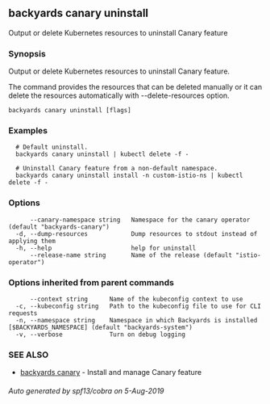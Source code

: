 ## backyards canary uninstall

Output or delete Kubernetes resources to uninstall Canary feature

### Synopsis

Output or delete Kubernetes resources to uninstall Canary feature.

The command provides the resources that can be deleted manually or
it can delete the resources automatically with --delete-resources option.

```
backyards canary uninstall [flags]
```

### Examples

```
  # Default uninstall.
  backyards canary uninstall | kubectl delete -f -

  # Uninstall Canary feature from a non-default namespace.
  backyards canary uninstall install -n custom-istio-ns | kubectl delete -f -
```

### Options

```
      --canary-namespace string   Namespace for the canary operator (default "backyards-canary")
  -d, --dump-resources            Dump resources to stdout instead of applying them
  -h, --help                      help for uninstall
      --release-name string       Name of the release (default "istio-operator")
```

### Options inherited from parent commands

```
      --context string      Name of the kubeconfig context to use
  -c, --kubeconfig string   Path to the kubeconfig file to use for CLI requests
  -n, --namespace string    Namespace in which Backyards is installed [$BACKYARDS_NAMESPACE] (default "backyards-system")
  -v, --verbose             Turn on debug logging
```

### SEE ALSO

* [backyards canary](backyards_canary.md)	 - Install and manage Canary feature

###### Auto generated by spf13/cobra on 5-Aug-2019
